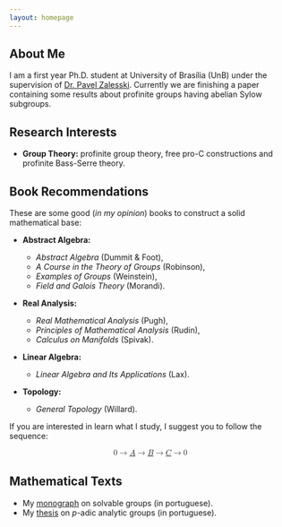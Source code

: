 ```yaml
---
layout: homepage
---
```


## About Me

I am a first year Ph.D. student at University of Brasília (UnB) under the supervision of <a href="http://pz.mat.unb.br/">Dr. Pavel Zalesski</a>. Currently we are finishing a paper containing some results about profinite groups having abelian Sylow subgroups. 

## Research Interests

- **Group Theory:** profinite group theory, free pro-C constructions and profinite Bass-Serre theory.

## Book Recommendations

These are some good (*in my opinion*) books to construct a solid mathematical base:

- **Abstract Algebra:**
  - *Abstract Algebra* (Dummit & Foot),
  - *A Course in the Theory of Groups* (Robinson),
  - *Examples of Groups* (Weinstein),
  - *Field and Galois Theory* (Morandi).

- **Real Analysis:**
  - *Real Mathematical Analysis* (Pugh),
  - *Principles of Mathematical Analysis* (Rudin),
  - *Calculus on Manifolds* (Spivak).

- **Linear Algebra:**
  - *Linear Algebra and Its Applications* (Lax).

- **Topology:**
  - *General Topology* (Willard).

If you are interested in learn what I study, I suggest you to follow the sequence: 

<math display="block" xmlns="http://www.w3.org/1998/Math/MathML">
  <mrow>
    <mn>0</mn>
    <mo>→</mo>
    <mi><a href="https://link.springer.com/book/10.1007/978-3-642-61856-7">A</a></mi>
    <mo>→</mo>
    <mi><a href="https://link.springer.com/book/10.1007/978-3-642-01642-4">B</a></mi>
    <mo>→</mo>
    <mi><a href="https://link.springer.com/book/10.1007/978-3-319-61199-0">C</a></mi>
    <mo>→</mo>
    <mn>0</mn>
  </mrow>
</math>

## Mathematical Texts

- My <a href="https://docs.google.com/viewer?url=https://github.com/lcorrealopes/home/raw/main/assets/files/monograph.pdf">monograph</a> on solvable groups (in portuguese).
- My <a href="https://docs.google.com/viewer?url=https://github.com/lcorrealopes/home/raw/main/assets/files/thesis.pdf">thesis</a> on *p*-adic analytic groups (in portuguese).
